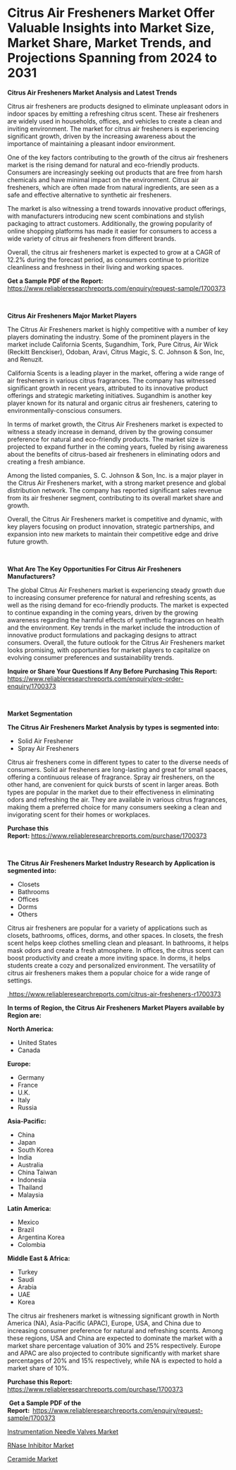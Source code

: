 <p><h1>Citrus Air Fresheners Market Offer Valuable Insights into Market Size, Market Share, Market Trends, and Projections Spanning from 2024 to 2031</h1></p><p><strong>Citrus Air Fresheners Market Analysis and Latest Trends</strong></p>
<p><p>Citrus air fresheners are products designed to eliminate unpleasant odors in indoor spaces by emitting a refreshing citrus scent. These air fresheners are widely used in households, offices, and vehicles to create a clean and inviting environment. The market for citrus air fresheners is experiencing significant growth, driven by the increasing awareness about the importance of maintaining a pleasant indoor environment.</p><p>One of the key factors contributing to the growth of the citrus air fresheners market is the rising demand for natural and eco-friendly products. Consumers are increasingly seeking out products that are free from harsh chemicals and have minimal impact on the environment. Citrus air fresheners, which are often made from natural ingredients, are seen as a safe and effective alternative to synthetic air fresheners.</p><p>The market is also witnessing a trend towards innovative product offerings, with manufacturers introducing new scent combinations and stylish packaging to attract customers. Additionally, the growing popularity of online shopping platforms has made it easier for consumers to access a wide variety of citrus air fresheners from different brands.</p><p>Overall, the citrus air fresheners market is expected to grow at a CAGR of 12.2% during the forecast period, as consumers continue to prioritize cleanliness and freshness in their living and working spaces.</p></p>
<p><strong>Get a Sample PDF of the Report:&nbsp;</strong> <a href="https://www.reliableresearchreports.com/enquiry/request-sample/1700373">https://www.reliableresearchreports.com/enquiry/request-sample/1700373</a></p>
<p>&nbsp;</p>
<p><strong>Citrus Air Fresheners Major Market Players</strong></p>
<p><p>The Citrus Air Fresheners market is highly competitive with a number of key players dominating the industry. Some of the prominent players in the market include California Scents, Sugandhim, Tork, Pure Citrus, Air Wick (Reckitt Benckiser), Odoban, Aravi, Citrus Magic, S. C. Johnson & Son, Inc, and Renuzit.</p><p>California Scents is a leading player in the market, offering a wide range of air fresheners in various citrus fragrances. The company has witnessed significant growth in recent years, attributed to its innovative product offerings and strategic marketing initiatives. Sugandhim is another key player known for its natural and organic citrus air fresheners, catering to environmentally-conscious consumers.</p><p>In terms of market growth, the Citrus Air Fresheners market is expected to witness a steady increase in demand, driven by the growing consumer preference for natural and eco-friendly products. The market size is projected to expand further in the coming years, fueled by rising awareness about the benefits of citrus-based air fresheners in eliminating odors and creating a fresh ambiance.</p><p>Among the listed companies, S. C. Johnson & Son, Inc. is a major player in the Citrus Air Fresheners market, with a strong market presence and global distribution network. The company has reported significant sales revenue from its air freshener segment, contributing to its overall market share and growth.</p><p>Overall, the Citrus Air Fresheners market is competitive and dynamic, with key players focusing on product innovation, strategic partnerships, and expansion into new markets to maintain their competitive edge and drive future growth.</p></p>
<p>&nbsp;</p>
<p><strong>What Are The Key Opportunities For Citrus Air Fresheners Manufacturers?</strong></p>
<p><p>The global Citrus Air Fresheners market is experiencing steady growth due to increasing consumer preference for natural and refreshing scents, as well as the rising demand for eco-friendly products. The market is expected to continue expanding in the coming years, driven by the growing awareness regarding the harmful effects of synthetic fragrances on health and the environment. Key trends in the market include the introduction of innovative product formulations and packaging designs to attract consumers. Overall, the future outlook for the Citrus Air Fresheners market looks promising, with opportunities for market players to capitalize on evolving consumer preferences and sustainability trends.</p></p>
<p><strong>Inquire or Share Your Questions If Any Before Purchasing This Report:</strong> <a href="https://www.reliableresearchreports.com/enquiry/pre-order-enquiry/1700373">https://www.reliableresearchreports.com/enquiry/pre-order-enquiry/1700373</a></p>
<p>&nbsp;</p>
<p><strong>Market Segmentation</strong></p>
<p><strong>The Citrus Air Fresheners Market Analysis by types is segmented into:</strong></p>
<p><ul><li>Solid Air Freshener</li><li>Spray Air Fresheners</li></ul></p>
<p><p>Citrus air fresheners come in different types to cater to the diverse needs of consumers. Solid air fresheners are long-lasting and great for small spaces, offering a continuous release of fragrance. Spray air fresheners, on the other hand, are convenient for quick bursts of scent in larger areas. Both types are popular in the market due to their effectiveness in eliminating odors and refreshing the air. They are available in various citrus fragrances, making them a preferred choice for many consumers seeking a clean and invigorating scent for their homes or workplaces.</p></p>
<p><strong>Purchase this Report:&nbsp;</strong><a href="https://www.reliableresearchreports.com/purchase/1700373">https://www.reliableresearchreports.com/purchase/1700373</a></p>
<p>&nbsp;</p>
<p><strong>The Citrus Air Fresheners Market Industry Research by Application is segmented into:</strong></p>
<p><ul><li>Closets</li><li>Bathrooms</li><li>Offices</li><li>Dorms</li><li>Others</li></ul></p>
<p><p>Citrus air fresheners are popular for a variety of applications such as closets, bathrooms, offices, dorms, and other spaces. In closets, the fresh scent helps keep clothes smelling clean and pleasant. In bathrooms, it helps mask odors and create a fresh atmosphere. In offices, the citrus scent can boost productivity and create a more inviting space. In dorms, it helps students create a cozy and personalized environment. The versatility of citrus air fresheners makes them a popular choice for a wide range of settings.</p></p>
<p><a href="https://www.reliableresearchreports.com/citrus-air-fresheners-r1700373">&nbsp;https://www.reliableresearchreports.com/citrus-air-fresheners-r1700373</a></p>
<p><strong>In terms of Region, the Citrus Air Fresheners Market Players available by Region are:</strong></p>
<p>
    <p> <strong> North America: </strong>
        <ul>
            <li>United States</li>
            <li>Canada</li>
        </ul>
        </p> 
    <p> <strong> Europe: </strong>
        <ul>
            <li>Germany</li>
            <li>France</li>
            <li>U.K.</li>
            <li>Italy</li>
            <li>Russia</li>
        </ul>
        </p> 
    <p> <strong> Asia-Pacific: </strong>
        <ul>
            <li>China</li>
            <li>Japan</li>
            <li>South Korea</li>
            <li>India</li>
            <li>Australia</li>
            <li>China Taiwan</li>
            <li>Indonesia</li>
            <li>Thailand</li>
            <li>Malaysia</li>
        </ul>
        </p> 
    <p> <strong> Latin America: </strong>
        <ul>
            <li>Mexico</li>
            <li>Brazil</li>
            <li>Argentina Korea</li>
            <li>Colombia</li>
        </ul>
        </p> 
    <p> <strong> Middle East & Africa: </strong>
        <ul>
            <li>Turkey</li>
            <li>Saudi</li>
            <li>Arabia</li>
            <li>UAE</li>
            <li>Korea</li>
        </ul>
    </p>
    </p>
<p><p>The citrus air fresheners market is witnessing significant growth in North America (NA), Asia-Pacific (APAC), Europe, USA, and China due to increasing consumer preference for natural and refreshing scents. Among these regions, USA and China are expected to dominate the market with a market share percentage valuation of 30% and 25% respectively. Europe and APAC are also projected to contribute significantly with market share percentages of 20% and 15% respectively, while NA is expected to hold a market share of 10%.</p></p>
<p><strong>Purchase this Report: </strong><a href="https://www.reliableresearchreports.com/purchase/1700373">https://www.reliableresearchreports.com/purchase/1700373</a></p>
<p>&nbsp;<strong>Get a Sample PDF of the Report:&nbsp;&nbsp;</strong><a href="https://www.reliableresearchreports.com/enquiry/request-sample/1700373">https://www.reliableresearchreports.com/enquiry/request-sample/1700373</a></p>
<p><strong></strong></p>
<p><p><a href="https://www.linkedin.com/pulse/instrumentation-needle-valves-market-key-successful-business-wvkjc?trackingId=NzIEbQnTGcSqpWiVRmaPgQ%3D%3D">Instrumentation Needle Valves Market</a></p><p><a href="https://www.linkedin.com/pulse/rnase-inhibitor-market-insight-trends-growth-forecasted-from-xgcof?trackingId=7cx5EoNuoExlt4IRqE1isg%3D%3D">RNase Inhibitor Market</a></p><p><a href="https://www.linkedin.com/pulse/ceramide-market-key-successful-business-strategy-forecast-till-3pldf?trackingId=qaZv3UEc6K1l6BmfrE8prA%3D%3D">Ceramide Market</a></p></p>